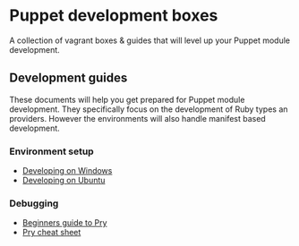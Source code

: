# Puppet development boxes

A collection of vagrant boxes & guides that will level up your Puppet module development.

## Development guides

These documents will help you get prepared for Puppet module development.
They specifically focus on the development of Ruby types an providers.
However the environments will also handle manifest based development.

### Environment setup

* [Developing on Windows](docs/developing_on_windows.md)
* [Developing on Ubuntu](docs/developing_on_ubuntu.md)

### Debugging

* [Beginners guide to Pry](https://medium.com/@eddgr/the-absolute-beginners-guide-to-using-pry-in-ruby-b08681558fa6)
* [Pry cheat sheet](https://gist.github.com/lfender6445/9919357)
